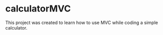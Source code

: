 # calculatorMVC

This project was created to learn how to use MVC while coding a simple calculator.

